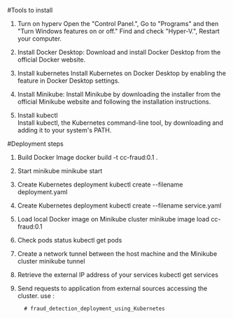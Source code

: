 #Tools to install 

1. Turn on hyperv 
        Open the "Control Panel.", Go to "Programs" and then "Turn Windows features on or off."
        Find and check "Hyper-V.", Restart your computer.

2. Install Docker Desktop:
        Download and install Docker Desktop from the official Docker website.

3. Install kubernetes
        Install Kubernetes on Docker Desktop by enabling the feature in Docker Desktop settings.

4. Install Minikube:
        Install Minikube by downloading the installer from the official Minikube website and following the installation instructions.

5. Install kubectl  
        Install kubectl, the Kubernetes command-line tool, by downloading and adding it to your system's PATH.



#Deployment steps

1. Build Docker Image
          docker build -t cc-fraud:0.1 .
2. Start minikube 
          minikube start
3. Create Kubernetes deployment
          kubectl create --filename deployment.yaml
4. Create Kubernetes deployment
          kubectl create --filename service.yaml
5. Load local Docker image on Minikube cluster
          minikube image load cc-fraud:0.1
6. Check pods status
          kubectl get pods
7. Create a network tunnel between the host machine and the Minikube cluster 
          minikube tunnel
8. Retrieve the external IP address of your services
          kubectl get services
9. Send requests to application from external sources accessing the cluster.
          use <external-ip>:<port>






         #   f r a u d _ d e t e c t i o n _ d e p l o y m e n t _ u s i n g _ K u b e r n e t e s 
 
 

